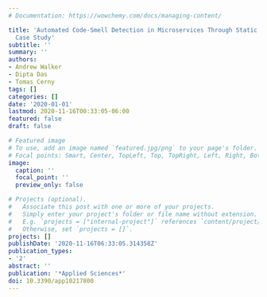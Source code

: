 ```yaml
---
# Documentation: https://wowchemy.com/docs/managing-content/

title: 'Automated Code-Smell Detection in Microservices Through Static Analysis: A
  Case Study'
subtitle: ''
summary: ''
authors:
- Andrew Walker
- Dipta Das
- Tomas Cerny
tags: []
categories: []
date: '2020-01-01'
lastmod: 2020-11-16T00:33:05-06:00
featured: false
draft: false

# Featured image
# To use, add an image named `featured.jpg/png` to your page's folder.
# Focal points: Smart, Center, TopLeft, Top, TopRight, Left, Right, BottomLeft, Bottom, BottomRight.
image:
  caption: ''
  focal_point: ''
  preview_only: false

# Projects (optional).
#   Associate this post with one or more of your projects.
#   Simply enter your project's folder or file name without extension.
#   E.g. `projects = ["internal-project"]` references `content/project/deep-learning/index.md`.
#   Otherwise, set `projects = []`.
projects: []
publishDate: '2020-11-16T06:33:05.314358Z'
publication_types:
- '2'
abstract: ''
publication: '*Applied Sciences*'
doi: 10.3390/app10217800
---
```

